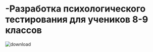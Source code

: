 # -Разработка психологического тестирования для учеников 8-9 классов
![download](https://user-images.githubusercontent.com/129249731/228426994-a2e83496-3b4b-4171-ab1d-d2c345155958.png)
